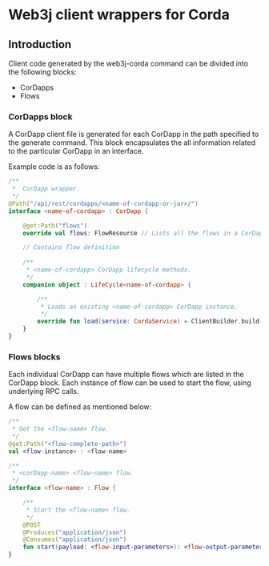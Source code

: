 Web3j client wrappers for Corda
===============================

## Introduction

Client code generated by the web3j-corda command can be divided into the following blocks:

* CorDapps
* Flows

### CorDapps block

A CorDapp client file is generated for each CorDapp in the path specified to the generate command. 
This block encapsulates the all information related to the particular CorDapp in an interface.

Example code is as follows: 

```kotlin
/**
 *  CorDapp wrapper.
 */
@Path("/api/rest/cordapps/<name-of-cordapp-or-jar>/")
interface <name-of-cordapp> : CorDapp {

    @get:Path("flows")
    override val flows: FlowResource // Lists all the flows in a CorDapp

    // Contains flow definition
    
    /**
     * <name-of-cordapp> CorDapp lifecycle methods.
     */
    companion object : LifeCycle<name-of-cordapp> {

        /**
         * Loads an existing <name-of-cordapp> CorDapp instance.
         */
        override fun load(service: CordaService) = ClientBuilder.build(<name-of-cordapp>::class.java, service, CordaException.Companion::of)
    }
}
```

### Flows blocks

Each individual CorDapp can have multiple flows which are listed in the CorDapp block. 
Each instance of flow can be used to start the flow, using underlying RPC calls.

A flow can be defined as mentioned below:

```kotlin
/**
 * Get the <flow-name> flow.
 */
@get:Path("<flow-complete-path>")
val <flow-instance> : <flow-name>

/**
 * <corDapp-name> <flow-name> flow.
 */
interface <flow-name> : Flow {

    /**
     * Start the <flow-name> flow.
     */
    @POST
    @Produces("application/json")
    @Consumes("application/json")
    fun start(payload: <flow-input-parameters>): <flow-output-parameters>
}
```